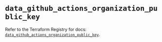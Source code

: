 # `data_github_actions_organization_public_key`

Refer to the Terraform Registry for docs: [`data_github_actions_organization_public_key`](https://registry.terraform.io/providers/integrations/github/6.2.3/docs/data-sources/actions_organization_public_key).
